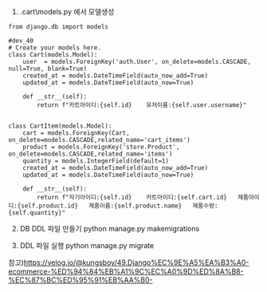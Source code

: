 1. .cart\models.py 에서 모델생성

```
from django.db import models

#dev_40
# Create your models here.
class Cart(models.Model):
    user  = models.ForeignKey('auth.User', on_delete=models.CASCADE, null=True, blank=True)
    created_at = models.DateTimeField(auto_now_add=True)
    updated_at = models.DateTimeField(auto_now=True)

    def __str__(self):
        return f"카트아이디:{self.id}    유저이름:{self.user.username}"


class CartItem(models.Model):
    cart = models.ForeignKey(Cart, on_delete=models.CASCADE,related_name='cart_items')
    product = models.ForeignKey('store.Product', on_delete=models.CASCADE,related_name='items')
    quantity = models.IntegerField(default=1)
    created_at = models.DateTimeField(auto_now_add=True)
    updated_at = models.DateTimeField(auto_now=True)

    def __str__(self):
        return f"자기아이디:{self.id}    카트아이디:{self.cart.id}   제품아이디:{self.product.id}   제품이름:{self.product.name}   제품수량:{self.quantity}"
```

2. DB DDL 파일 만들기
   python manage.py makemigrations

3. DDL 파일 실행
   python manage.py migrate

참고)https://velog.io/@kungsboy/49.Django%EC%9E%A5%EA%B3%A0-ecommerce-%ED%94%84%EB%A1%9C%EC%A0%9D%ED%8A%B8-%EC%87%BC%ED%95%91%EB%AA%B0-
